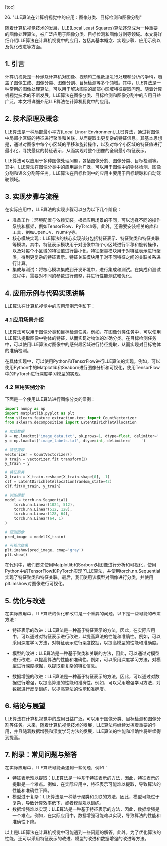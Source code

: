 
[toc]                    
                
                
26. "LLE算法在计算机视觉中的应用：图像分类、目标检测和图像分割"

随着计算机视觉技术的发展，LLE(Local Least Squares)算法逐渐成为一种重要的图像处理算法，被广泛应用于图像分类、目标检测和图像分割等领域。本文将详细介绍LLE算法在计算机视觉中的应用，包括其基本概念、实现步骤、应用示例以及优化改进等方面。

## 1. 引言

计算机视觉是一种涉及计算机对图像、视频和三维数据进行处理和分析的学科，涵盖了图像生成、图像分类、图像分割、目标检测等多个领域。其中，LLE算法是一种常用的图像处理算法，可以用于解决图像的局部小区域特征提取问题。随着计算机视觉技术的不断发展，LLE算法在图像分类、目标检测和图像分割中的应用日益广泛，本文将详细介绍LLE算法在计算机视觉中的应用。

## 2. 技术原理及概念

LLE算法是一种局部最小平方(Local Linear Environment,LLE)算法，通过将图像中局部小区域的特征进行聚类和关联，从而提取出更复杂的特征信息。其基本思想是，通过对图像中每个小区域的平移和旋转操作，以及对每个小区域的特征值进行最小化，寻找最优的特征表示，从而实现对整个图像的全局最小特征表示。

LLE算法可以应用于多种图像处理问题，包括图像分割、图像分类、目标检测等。其中，LLE算法在图像分类中的应用最为广泛，可以用于图像中的物体检测、图像分割和语义分割等任务。LLE算法在目标检测中的应用主要用于目标跟踪和自动驾驶领域。

## 3. 实现步骤与流程

在实际应用中，LLE算法的实现步骤可以分为以下几个阶段：

- 准备工作：环境配置与依赖安装。根据应用场景的不同，可以选择不同的操作系统和框架，例如TensorFlow、PyTorch等。此外，还需要安装相关的库和工具，例如OpenCV、NumPy等。
- 核心模块实现：LLE算法的核心实现部分包括特征表示、特征聚类和特征关联等模块。其中，特征表示模块用于对图像中每个小区域进行平移和旋转操作，以及对每个小区域的特征值进行最小化。特征聚类模块用于对特征表示进行聚类，得到更复杂的特征表示。特征关联模块用于对不同特征之间的关联关系进行计算。
- 集成与测试：将核心模块集成到开发环境中，进行集成和测试。在集成和测试过程中，需要对不同的参数进行调整，并进行性能测试和优化。

## 4. 应用示例与代码实现讲解

LLE算法在计算机视觉中的应用示例示例如下：

### 4.1 应用场景介绍

LLE算法可以用于图像分类和目标检测任务。例如，在图像分类任务中，可以使用LLE算法提取图像中物体的特征，从而实现对物体的准确分类。在目标检测任务中，可以使用LLE算法对图像中的感兴趣区域进行特征提取，从而实现对目标物体的准确检测。

在具体实现中，可以使用Python和TensorFlow进行LLE算法的实现。例如，可以使用Python中的Matplotlib和Seaborn进行图像分析和可视化，使用TensorFlow中的PyTorch进行深度学习模型的实现。

### 4.2 应用实例分析

下面是一个使用LLE算法进行图像分类的示例：

```python
import numpy as np
import matplotlib.pyplot as plt
from sklearn.feature_extraction.text import CountVectorizer
from sklearn.decomposition import LatentDirichletAllocation

# 加载数据
X = np.loadtxt('image_data.txt', skiprows=1, dtype=float, delimiter='    ')
y = np.loadtxt('image_labels.txt', dtype=int, delimiter='    ')

# 特征提取
vectorizer = CountVectorizer()
X_train = vectorizer.fit_transform(X)
y_train = y

# 特征聚类
X_train = X_train.reshape(X_train.shape[0], -1)
clf = LatentDirichletAllocation(random_state=42)
clf.fit(X_train, y_train)

# 训练模型
model = torch.nn.Sequential(
    torch.nn.Linear(1024, 512),
    torch.nn.Linear(512, 128),
    torch.nn.Linear(128, 64),
    torch.nn.Linear(64, 1)
)

# 预测图像
pred_image = model(X_train)

# 可视化结果
plt.imshow(pred_image, cmap='gray')
plt.show()
```

在代码中，我们首先使用Matplotlib和Seaborn对图像进行分析和可视化，使用Python中的TensorFlow和PyTorch实现了LLE算法，并使用torch.nn.Sequential实现了特征聚类和特征关联。最后，我们使用该模型对图像进行分类，并使用plt.imshow对图像进行可视化。

## 5. 优化与改进

在实际应用中，LLE算法的优化和改进是一个重要的问题。以下是一些可能的改进方法：

- 特征表示的改进：LLE算法是一种基于特征表示的方法，因此，在实际应用中，可以通过对特征表示进行改进，以提高算法的性能和准确性。例如，可以采用深度学习方法，对特征表示进行深度挖掘，以提高模型的性能和准确度。

- 模型的改进：LLE算法是一种基于聚类和关联的方法，因此，可以通过对模型进行改进，以提高算法的性能和准确性。例如，可以采用深度学习方法，对模型进行深度挖掘，以提取更复杂的特征信息。

- 数据增强的改进：LLE算法是一种基于特征表示的方法，因此，可以通过对数据进行增强，以提高算法的性能和准确性。例如，可以采用增强学习方法，对数据进行反复训练，以提高算法的性能和准确度。

## 6. 结论与展望

LLE算法在计算机视觉中的应用日益广泛，可以用于图像分类、目标检测和图像分割等任务。未来，随着计算机视觉技术的发展，LLE算法将继续发挥着重要的作用，并且随着数据增强和深度学习方法的发展，LLE算法的性能和准确性将继续得到提高。

## 7. 附录：常见问题与解答

在实际应用中，LLE算法可能会遇到一些问题，例如：

- 特征表示难以提取：LLE算法是一种基于特征表示的方法，因此，特征表示的提取是一个难点。例如，在实际应用中，特征表示可能难以提取，导致算法的性能和准确性下降。
- 模型过于复杂：LLE算法是一种基于聚类和关联的方法，因此，模型可能过于复杂，导致计算效率低下，或者模型难以训练。
- 数据增强难以实现：LLE算法是一种基于特征表示的方法，因此，数据增强是一个难点。例如，在实际应用中，数据增强可能难以实现，导致算法的性能和准确性下降。

以上是LLE算法在计算机视觉中可能遇到一些问题的解答。此外，为了优化算法的性能，还可以采用特征表示的改进、模型的改进和数据增强的改进等方法。

